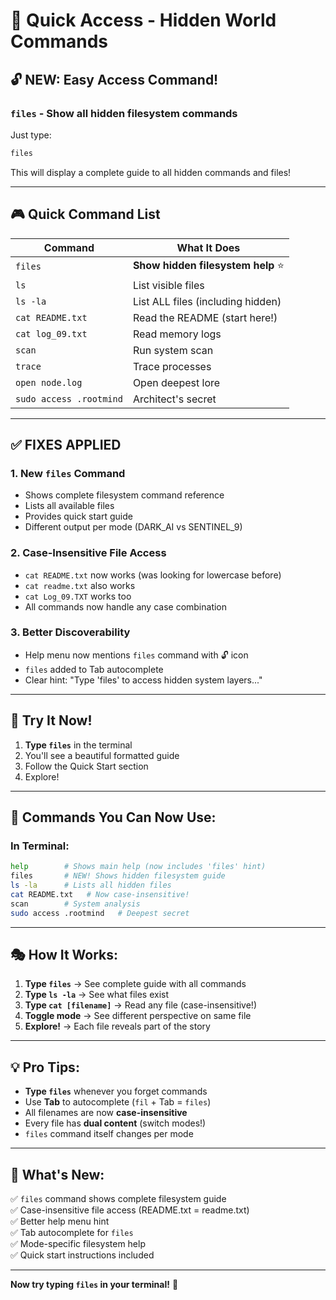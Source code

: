 # 🎯 Quick Access - Hidden World Commands

## 🔓 NEW: Easy Access Command!

### **`files`** - Show all hidden filesystem commands

Just type:
```bash
files
```

This will display a complete guide to all hidden commands and files!

---

## 🎮 Quick Command List

| Command | What It Does |
|---------|--------------|
| `files` | **Show hidden filesystem help** ⭐ |
| `ls` | List visible files |
| `ls -la` | List ALL files (including hidden) |
| `cat README.txt` | Read the README (start here!) |
| `cat log_09.txt` | Read memory logs |
| `scan` | Run system scan |
| `trace` | Trace processes |
| `open node.log` | Open deepest lore |
| `sudo access .rootmind` | Architect's secret |

---

## ✅ FIXES APPLIED

### 1. **New `files` Command**
- Shows complete filesystem command reference
- Lists all available files
- Provides quick start guide
- Different output per mode (DARK_AI vs SENTINEL_9)

### 2. **Case-Insensitive File Access**
- `cat README.txt` now works (was looking for lowercase before)
- `cat readme.txt` also works
- `cat Log_09.TXT` works too
- All commands now handle any case combination

### 3. **Better Discoverability**
- Help menu now mentions `files` command with 🔓 icon
- `files` added to Tab autocomplete
- Clear hint: "Type 'files' to access hidden system layers..."

---

## 🚀 Try It Now!

1. **Type `files`** in the terminal
2. You'll see a beautiful formatted guide
3. Follow the Quick Start section
4. Explore!

---

## 📝 Commands You Can Now Use:

### In Terminal:
```bash
help        # Shows main help (now includes 'files' hint)
files       # NEW! Shows hidden filesystem guide
ls -la      # Lists all hidden files
cat README.txt   # Now case-insensitive!
scan        # System analysis
sudo access .rootmind   # Deepest secret
```

---

## 🎭 How It Works:

1. **Type `files`** → See complete guide with all commands
2. **Type `ls -la`** → See what files exist
3. **Type `cat [filename]`** → Read any file (case-insensitive!)
4. **Toggle mode** → See different perspective on same file
5. **Explore!** → Each file reveals part of the story

---

## 💡 Pro Tips:

- **Type `files`** whenever you forget commands
- Use **Tab** to autocomplete (`fil` + Tab = `files`)
- All filenames are now **case-insensitive**
- Every file has **dual content** (switch modes!)
- `files` command itself changes per mode

---

## 🎉 What's New:

✅ `files` command shows complete filesystem guide  
✅ Case-insensitive file access (README.txt = readme.txt)  
✅ Better help menu hint  
✅ Tab autocomplete for `files`  
✅ Mode-specific filesystem help  
✅ Quick start instructions included  

---

**Now try typing `files` in your terminal!** 🚀
